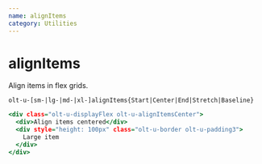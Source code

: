 ```yaml
---
name: alignItems
category: Utilities
---
```


# alignItems

Align items in flex grids.

`olt-u-[sm-|lg-|md-|xl-]alignItems{Start|Center|End|Stretch|Baseline}`

```1.html
<div class="olt-u-displayFlex olt-u-alignItemsCenter">
  <div>Align items centered</div>
  <div style="height: 100px" class="olt-u-border olt-u-padding3">
    Large item
  </div>
</div>
```
